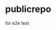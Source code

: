 # publicrepo
for e2e test























































































































































































































































































































































































































































































































































































































































































































































































































































































































































































































































































































































































































































































































































































































































































































































































































































































































































































































































































































































































































































































































































































































































































































































































































































































































































































































































































































































































































































































































































































































































































































































































































































































































































































































































































































































































































































































































































































































































































































































































































































































































































































































































































































































































































































































































































































































































































































































































































































































































































































